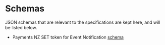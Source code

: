 # Schemas

JSON schemas that are relevant to the specifications are kept here, and will be listed below.

- Payments NZ SET token for Event Notification [schema](./event-notification-schema.json)
